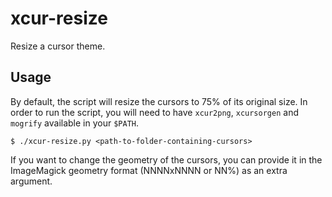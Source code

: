 # xcur-resize

Resize a cursor theme.

## Usage

By default, the script will resize the cursors to 75% of its original size. In order to run the script, you will need to have `xcur2png`, `xcursorgen` and `mogrify` available in your `$PATH`.

```console
$ ./xcur-resize.py <path-to-folder-containing-cursors>
```

If you want to change the geometry of the cursors, you can provide it in the ImageMagick geometry format (NNNNxNNNN or NN%) as an extra argument.
